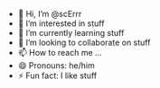 - 👋 Hi, I’m @scErrr
- 👀 I’m interested in stuff
- 🌱 I’m currently learning stuff
- 💞️ I’m looking to collaborate on stuff
- 📫 How to reach me ...
- 😄 Pronouns: he/him
- ⚡ Fun fact: I like stuff

<!---
scErrr/scErrr is a ✨ special ✨ repository because its `README.md` (this file) appears on your GitHub profile.
You can click the Preview link to take a look at your changes.
--->
